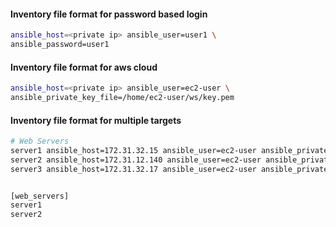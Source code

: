 #### Inventory file format for password based login
```sh
ansible_host=<private ip> ansible_user=user1 \
ansible_password=user1
````

#### Inventory file format for aws cloud
```sh
ansible_host=<private ip> ansible_user=ec2-user \
ansible_private_key_file=/home/ec2-user/ws/key.pem
````

#### Inventory file format for multiple targets
```sh
# Web Servers
server1 ansible_host=172.31.32.15 ansible_user=ec2-user ansible_private_key_file=/home/ec2-user/ws/key.pem
server2 ansible_host=172.31.12.140 ansible_user=ec2-user ansible_private_key_file=/home/ec2-user/ws/key.pem
server3 ansible_host=172.31.32.17 ansible_user=ec2-user ansible_private_key_file=/home/ec2-user/ws/key.pem


[web_servers]
server1
server2
````
